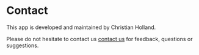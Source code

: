 # Contact

This app is developed and maintained by Christian Holland. 

Please do not hesitate to contact us [contact us](mailto:cholland2408@gmail.com) for feedback, questions or suggestions.